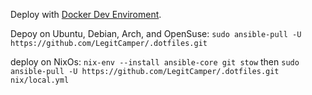 Deploy with [Docker Dev Enviroment](https://open.docker.com/dashboard/dev-envs?url=https://github.com/LegitCamper/.dotfiles).

Depoy on Ubuntu, Debian, Arch, and OpenSuse:
`sudo ansible-pull -U https://github.com/LegitCamper/.dotfiles.git`

deploy on NixOs:
`nix-env --install ansible-core git stow` then
`sudo ansible-pull -U https://github.com/LegitCamper/.dotfiles.git nix/local.yml`
